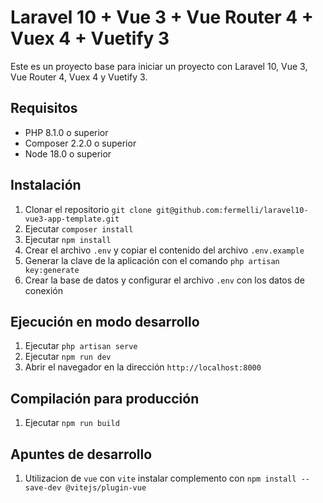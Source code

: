 # Laravel 10 + Vue 3 + Vue Router 4 + Vuex 4 + Vuetify 3

Este es un proyecto base para iniciar un proyecto con Laravel 10, Vue 3, Vue Router 4, Vuex 4 y Vuetify 3.

## Requisitos

-   PHP 8.1.0 o superior
-   Composer 2.2.0 o superior
-   Node 18.0 o superior

## Instalación

1. Clonar el repositorio `git clone git@github.com:fermelli/laravel10-vue3-app-template.git`
2. Ejecutar `composer install`
3. Ejecutar `npm install`
4. Crear el archivo `.env` y copiar el contenido del archivo `.env.example`
5. Generar la clave de la aplicación con el comando `php artisan key:generate`
6. Crear la base de datos y configurar el archivo `.env` con los datos de conexión

## Ejecución en modo desarrollo

1. Ejecutar `php artisan serve`
2. Ejecutar `npm run dev`
3. Abrir el navegador en la dirección `http://localhost:8000`

## Compilación para producción

1. Ejecutar `npm run build`

## Apuntes de desarrollo

1. Utilizacion de `vue` con `vite` instalar complemento con `npm install --save-dev @vitejs/plugin-vue`
